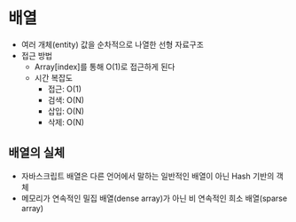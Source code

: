 # 배열
- 여러 개체(entity) 값을 순차적으로 나열한 선형 자료구조
- 접근 방법
  - Array[index]를 통해 O(1)로 접근하게 된다
  - 시간 복잡도
    - 접근: O(1)
    - 검색: O(N)
    - 삽입: O(N)
    - 삭제: O(N)

## 배열의 실체
- 자바스크립트 배열은 다른 언어에서 말하는 일반적인 배열이 아닌 Hash 기반의 객체
- 메모리가 연속적인 밀집 배열(dense array)가 아닌 비 연속적인 희소 배열(sparse array)
